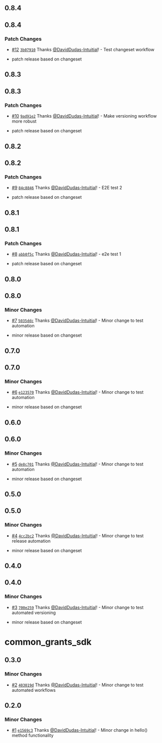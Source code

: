 ## 0.8.4

## 0.8.4

### Patch Changes

- [#12](https://github.com/DavidDudas-Intuitial/sgp-changeset-poc/pull/12) [`3b07910`](https://github.com/DavidDudas-Intuitial/sgp-changeset-poc/commit/3b07910266a9675f31f89c78f59da4f8e0a42c71) Thanks [@DavidDudas-Intuitial](https://github.com/DavidDudas-Intuitial)! - Test changeset workflow

- patch release based on changeset

## 0.8.3

## 0.8.3

### Patch Changes

- [#10](https://github.com/DavidDudas-Intuitial/sgp-changeset-poc/pull/10) [`9ad91e2`](https://github.com/DavidDudas-Intuitial/sgp-changeset-poc/commit/9ad91e2f38602dc2c426f6b47fbd7a8f00c38d0e) Thanks [@DavidDudas-Intuitial](https://github.com/DavidDudas-Intuitial)! - Make versioning workflow more robust

- patch release based on changeset

## 0.8.2

## 0.8.2

### Patch Changes

- [#9](https://github.com/DavidDudas-Intuitial/sgp-changeset-poc/pull/9) [`84c8846`](https://github.com/DavidDudas-Intuitial/sgp-changeset-poc/commit/84c88461724c1ee268b6408e6c551c2739b2b648) Thanks [@DavidDudas-Intuitial](https://github.com/DavidDudas-Intuitial)! - E2E test 2

- patch release based on changeset

## 0.8.1

## 0.8.1

### Patch Changes

- [#8](https://github.com/DavidDudas-Intuitial/sgp-changeset-poc/pull/8) [`abb0f5c`](https://github.com/DavidDudas-Intuitial/sgp-changeset-poc/commit/abb0f5c1908d7024d4b0e002eec8913d70faaa2b) Thanks [@DavidDudas-Intuitial](https://github.com/DavidDudas-Intuitial)! - e2e test 1

- patch release based on changeset

## 0.8.0

## 0.8.0

### Minor Changes

- [#7](https://github.com/DavidDudas-Intuitial/sgp-changeset-poc/pull/7) [`5035ddc`](https://github.com/DavidDudas-Intuitial/sgp-changeset-poc/commit/5035ddcabaaaae9a6dafe08793240f715901bcaa) Thanks [@DavidDudas-Intuitial](https://github.com/DavidDudas-Intuitial)! - Minor change to test automation

- minor release based on changeset

## 0.7.0

## 0.7.0

### Minor Changes

- [#6](https://github.com/DavidDudas-Intuitial/sgp-changeset-poc/pull/6) [`e123570`](https://github.com/DavidDudas-Intuitial/sgp-changeset-poc/commit/e12357039affcc5575da1163d0c5516a38ba26cf) Thanks [@DavidDudas-Intuitial](https://github.com/DavidDudas-Intuitial)! - Minor change to test automation

- minor release based on changeset

## 0.6.0

## 0.6.0

### Minor Changes

- [#5](https://github.com/DavidDudas-Intuitial/sgp-changeset-poc/pull/5) [`de8c701`](https://github.com/DavidDudas-Intuitial/sgp-changeset-poc/commit/de8c7018dfaf3aa78d4825354d99dec0f60998fc) Thanks [@DavidDudas-Intuitial](https://github.com/DavidDudas-Intuitial)! - Minor change to test automation

- minor release based on changeset

## 0.5.0

## 0.5.0

### Minor Changes

- [#4](https://github.com/DavidDudas-Intuitial/sgp-changeset-poc/pull/4) [`4cc2bc2`](https://github.com/DavidDudas-Intuitial/sgp-changeset-poc/commit/4cc2bc20ab6d6eec65244c35857f98f536a06fd7) Thanks [@DavidDudas-Intuitial](https://github.com/DavidDudas-Intuitial)! - Minor change to test release automation

- minor release based on changeset

## 0.4.0

## 0.4.0

### Minor Changes

- [#3](https://github.com/DavidDudas-Intuitial/sgp-changeset-poc/pull/3) [`700e259`](https://github.com/DavidDudas-Intuitial/sgp-changeset-poc/commit/700e259a9f550b39cf698de97582fca93728ba72) Thanks [@DavidDudas-Intuitial](https://github.com/DavidDudas-Intuitial)! - Minor change to test automated versioning

- minor release based on changeset

# common_grants_sdk

## 0.3.0

### Minor Changes

- [#2](https://github.com/DavidDudas-Intuitial/sgp-changeset-poc/pull/2) [`403019d`](https://github.com/DavidDudas-Intuitial/sgp-changeset-poc/commit/403019d191172bdb5738196793071069209bb6de) Thanks [@DavidDudas-Intuitial](https://github.com/DavidDudas-Intuitial)! - Minor change to test automated workflows

## 0.2.0

### Minor Changes

- [#1](https://github.com/DavidDudas-Intuitial/sgp-changeset-poc/pull/1) [`e1569c3`](https://github.com/DavidDudas-Intuitial/sgp-changeset-poc/commit/e1569c3d2bc51c2b48518d8ce10136c8fb5c4f76) Thanks [@DavidDudas-Intuitial](https://github.com/DavidDudas-Intuitial)! - Minor change in hello() method functionality
